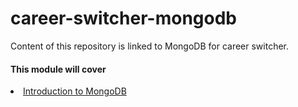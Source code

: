 # career-switcher-mongodb

<p>Content of this repository is linked to MongoDB for career switcher.</p>

<h4>This module will cover</h4>

<li><a href="./module-1-introduction-to-mongodb//README.md">Introduction to MongoDB</a></li>
